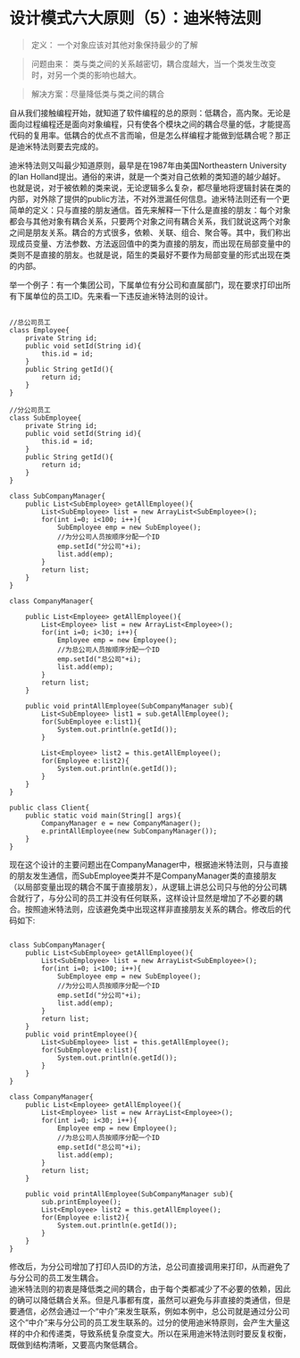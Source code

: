 # 设计模式六大原则（5）：迪米特法则

> 定义： 一个对象应该对其他对象保持最少的了解

> 问题由来： 类与类之间的关系越密切，耦合度越大，当一个类发生改变时，对另一个类的影响也越大。

> 解决方案：尽量降低类与类之间的耦合  


自从我们接触编程开始，就知道了软件编程的总的原则：低耦合，高内聚。无论是面向过程编程还是面向对象编程，只有使各个模块之间的耦合尽量的低，才能提高代码的复用率。低耦合的优点不言而喻，但是怎么样编程才能做到低耦合呢？那正是迪米特法则要去完成的。

迪米特法则又叫最少知道原则，最早是在1987年由美国Northeastern University的Ian Holland提出。通俗的来讲，就是一个类对自己依赖的类知道的越少越好。也就是说，对于被依赖的类来说，无论逻辑多么复杂，都尽量地将逻辑封装在类的内部，对外除了提供的public方法，不对外泄漏任何信息。迪米特法则还有一个更简单的定义：只与直接的朋友通信。首先来解释一下什么是直接的朋友：每个对象都会与其他对象有耦合关系，只要两个对象之间有耦合关系，我们就说这两个对象之间是朋友关系。耦合的方式很多，依赖、关联、组合、聚合等。其中，我们称出现成员变量、方法参数、方法返回值中的类为直接的朋友，而出现在局部变量中的类则不是直接的朋友。也就是说，陌生的类最好不要作为局部变量的形式出现在类的内部。


举一个例子：有一个集团公司，下属单位有分公司和直属部门，现在要求打印出所有下属单位的员工ID。先来看一下违反迪米特法则的设计。

```

//总公司员工  
class Employee{  
    private String id;  
    public void setId(String id){  
        this.id = id;  
    }  
    public String getId(){  
        return id;  
    }  
}  

//分公司员工  
class SubEmployee{  
    private String id;  
    public void setId(String id){  
        this.id = id;  
    }  
    public String getId(){  
        return id;  
    }  
}  

class SubCompanyManager{  
    public List<SubEmployee> getAllEmployee(){  
        List<SubEmployee> list = new ArrayList<SubEmployee>();  
        for(int i=0; i<100; i++){  
            SubEmployee emp = new SubEmployee();  
            //为分公司人员按顺序分配一个ID  
            emp.setId("分公司"+i);  
            list.add(emp);  
        }  
        return list;  
    }  
}  

class CompanyManager{  

    public List<Employee> getAllEmployee(){  
        List<Employee> list = new ArrayList<Employee>();  
        for(int i=0; i<30; i++){  
            Employee emp = new Employee();  
            //为总公司人员按顺序分配一个ID  
            emp.setId("总公司"+i);  
            list.add(emp);  
        }  
        return list;  
    }  

    public void printAllEmployee(SubCompanyManager sub){  
        List<SubEmployee> list1 = sub.getAllEmployee();  
        for(SubEmployee e:list1){  
            System.out.println(e.getId());  
        }  

        List<Employee> list2 = this.getAllEmployee();  
        for(Employee e:list2){  
            System.out.println(e.getId());  
        }  
    }  
}  

public class Client{  
    public static void main(String[] args){  
        CompanyManager e = new CompanyManager();  
        e.printAllEmployee(new SubCompanyManager());  
    }  
}  

```

现在这个设计的主要问题出在CompanyManager中，根据迪米特法则，只与直接的朋友发生通信，而SubEmployee类并不是CompanyManager类的直接朋友（以局部变量出现的耦合不属于直接朋友），从逻辑上讲总公司只与他的分公司耦合就行了，与分公司的员工并没有任何联系，这样设计显然是增加了不必要的耦合。按照迪米特法则，应该避免类中出现这样非直接朋友关系的耦合。修改后的代码如下:

```

class SubCompanyManager{  
    public List<SubEmployee> getAllEmployee(){  
        List<SubEmployee> list = new ArrayList<SubEmployee>();  
        for(int i=0; i<100; i++){  
            SubEmployee emp = new SubEmployee();  
            //为分公司人员按顺序分配一个ID  
            emp.setId("分公司"+i);  
            list.add(emp);  
        }  
        return list;  
    }  
    public void printEmployee(){  
        List<SubEmployee> list = this.getAllEmployee();  
        for(SubEmployee e:list){  
            System.out.println(e.getId());  
        }  
    }  
}  

class CompanyManager{  
    public List<Employee> getAllEmployee(){  
        List<Employee> list = new ArrayList<Employee>();  
        for(int i=0; i<30; i++){  
            Employee emp = new Employee();  
            //为总公司人员按顺序分配一个ID  
            emp.setId("总公司"+i);  
            list.add(emp);  
        }  
        return list;  
    }  

    public void printAllEmployee(SubCompanyManager sub){  
        sub.printEmployee();  
        List<Employee> list2 = this.getAllEmployee();  
        for(Employee e:list2){  
            System.out.println(e.getId());  
        }  
    }  
}

```

修改后，为分公司增加了打印人员ID的方法，总公司直接调用来打印，从而避免了与分公司的员工发生耦合。  
迪米特法则的初衷是降低类之间的耦合，由于每个类都减少了不必要的依赖，因此的确可以降低耦合关系。但是凡事都有度，虽然可以避免与非直接的类通信，但是要通信，必然会通过一个“中介”来发生联系，例如本例中，总公司就是通过分公司这个“中介”来与分公司的员工发生联系的。过分的使用迪米特原则，会产生大量这样的中介和传递类，导致系统复杂度变大。所以在采用迪米特法则时要反复权衡，既做到结构清晰，又要高内聚低耦合。
